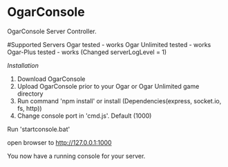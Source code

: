 # OgarConsole

OgarConsole Server Controller.

#Supported Servers
Ogar tested - works
Ogar Unlimited tested - works
Ogar-Plus tested - works (Changed serverLogLevel = 1)

*Installation*

1. Download OgarConsole
2. Upload OgarConsole prior to your Ogar or Ogar Unlimited game directory
3. Run command 'npm install' or install (Dependencies(express, socket.io, fs, http))
4. Change console port in 'cmd.js'. Default (1000)

Run 'startconsole.bat'

open browser to http://127.0.0.1:1000

You now have a running console for your server.

